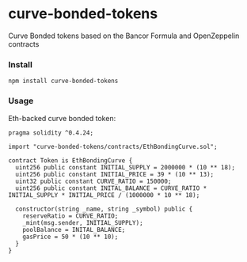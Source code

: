 # curve-bonded-tokens

Curve Bonded tokens based on the Bancor Formula and OpenZeppelin contracts

### Install

`npm install curve-bonded-tokens`

### Usage

Eth-backed curve bonded token:

```
pragma solidity ^0.4.24;

import "curve-bonded-tokens/contracts/EthBondingCurve.sol";

contract Token is EthBondingCurve {
  uint256 public constant INITIAL_SUPPLY = 2000000 * (10 ** 18);
  uint256 public constant INITIAL_PRICE = 39 * (10 ** 13);
  uint32 public constant CURVE_RATIO = 150000;
  uint256 public constant INITAL_BALANCE = CURVE_RATIO * INITIAL_SUPPLY * INITIAL_PRICE / (1000000 * 10 ** 18);

  constructor(string _name, string _symbol) public {
    reserveRatio = CURVE_RATIO;
    _mint(msg.sender, INITIAL_SUPPLY);
    poolBalance = INITAL_BALANCE;
    gasPrice = 50 * (10 ** 10);
  }
}
```
